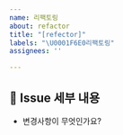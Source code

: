 ```yaml
---
name: 리팩토링
about: refactor
title: "[refector]"
labels: "\U0001F6E0리팩토링"
assignees: ''

---
```


## 🤷 Issue 세부 내용
- 변경사항이 무엇인가요?
